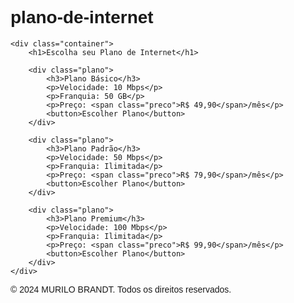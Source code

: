 # plano-de-internet
<!DOCTYPE html>
<html lang="pt-br">
<head>
    <meta charset="UTF-8">
    <meta name="viewport" content="width=device-width, initial-scale=1.0">
    <title>Escolha de Plano de Internet</title>
    <style>
        body {
            font-family: Arial, sans-serif;
        }
        .container {
            max-width: 600px;
            margin: 50px auto;
            padding: 20px;
            border: 1px solid #ccc;
            border-radius: 10px;
            background-color: #f9f9f9;
        }
        .plano {
            margin-bottom: 20px;
            border: 1px solid #ddd;
            border-radius: 5px;
            padding: 10px;
        }
        .plano:hover {
            background-color: #f0f0f0;
        }
        .plano h3 {
            margin-top: 0;
            color: #007bff;
        }
        .plano p {
            margin-bottom: 5px;
        }
        .plano .preco {
            font-size: 24px;
            font-weight: bold;
        }
    </style>
</head>
<body>

    <div class="container">
        <h1>Escolha seu Plano de Internet</h1>
        
        <div class="plano">
            <h3>Plano Básico</h3>
            <p>Velocidade: 10 Mbps</p>
            <p>Franquia: 50 GB</p>
            <p>Preço: <span class="preco">R$ 49,90</span>/mês</p>
            <button>Escolher Plano</button>
        </div>

        <div class="plano">
            <h3>Plano Padrão</h3>
            <p>Velocidade: 50 Mbps</p>
            <p>Franquia: Ilimitada</p>
            <p>Preço: <span class="preco">R$ 79,90</span>/mês</p>
            <button>Escolher Plano</button>
        </div>

        <div class="plano">
            <h3>Plano Premium</h3>
            <p>Velocidade: 100 Mbps</p>
            <p>Franquia: Ilimitada</p>
            <p>Preço: <span class="preco">R$ 99,90</span>/mês</p>
            <button>Escolher Plano</button>
        </div>
    </div>

</body>
</html>

<p>&copy; 2024 MURILO BRANDT. Todos os direitos reservados.</p>
        <p>
    </footer>
